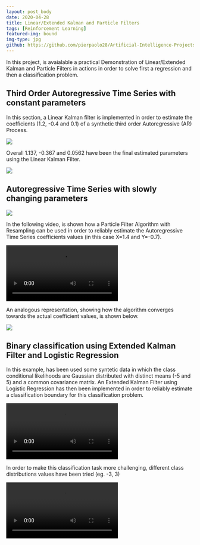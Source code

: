 ```yaml
---
layout: post_body
date: 2020-04-28
title: Linear/Extended Kalman and Particle Filters
tags: [Reinforcement Learning]
featured-img: bound
img-type: jpg
github: https://github.com/pierpaolo28/Artificial-Intelligence-Projects/tree/master/Online%20Learning
---
```


In this project, is avaialable a practical Demonstration of Linear/Extended Kalman and Particle
Filters in actions in order to solve first a regression and then a
classification problem.

## Third Order Autoregressive Time Series with constant parameters

In this section, a Linear Kalman filter is implemented in order
to estimate the coefficients (1.2, -0.4 and 0.1) of a synthetic third
order Autoregressive (AR) Process.

![](/assets/img/posts/ARprocess_stat3.svg)

Overall 1.137, -0.367 and 0.0562 have been the final estimated
parameters using the Linear Kalman Filter.

![](/assets/img/posts/tree_par.svg)

## Autoregressive Time Series with slowly changing parameters

![](/assets/img/posts/ARprocess.svg)

In the following video, is shown how a Particle Filter Algorithm with
Resampling can be used in order to reliably estimate the
Autoregressive Time Series coefficients values (in this case X=1.4 and
Y=-0.7).

<video class="center" controls>
  <source
    src="/assets/img/posts/Alg2_anim.mp4"
    type="video/mp4"
  />
  Your browser does not support the video tag.
</video>

An analogous representation, showing how the algorithm converges
towards the actual coefficient values, is shown below.

![](/assets/img/posts/Alg2_parameter_est.svg)


## Binary classification using Extended Kalman Filter and Logistic Regression

In this example, has been used some syntetic data in which the class
conditional likelihoods are Gaussian distributed with distinct means
(-5 and 5) and a common covariance matrix. An Extended Kalman Filter
using Logistic Regression has then been implemented in order to
reliably estimate a classification boundary for this classification
problem.

<video controls>
    <source
    src="/assets/img/posts/Boundaryex.webm"
    type="video/mp4"
    />
</video>

In order to make this classification task more challenging, different
class distributions values have been tried (eg. -3, 3)

<video class="center" controls>
  <source
    src="/assets/img/posts/Boundary_anim2.webm"
    type="video/mp4"
  />
  Your browser does not support the video tag.
</video>
